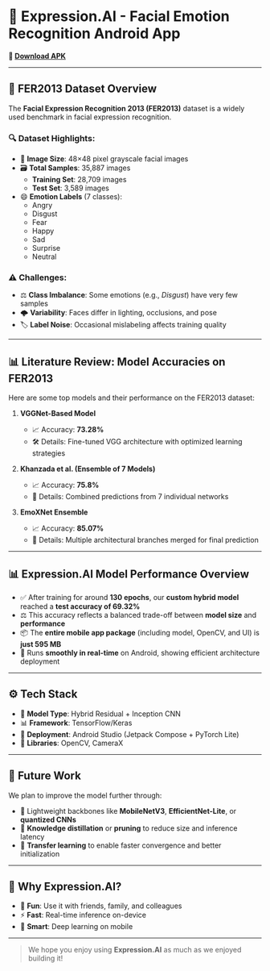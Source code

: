 # 🤖 Expression.AI - Facial Emotion Recognition Android App

**🔗 [Download APK](https://your-apk-link-here.com)**

---

## 📘 FER2013 Dataset Overview

The **Facial Expression Recognition 2013 (FER2013)** dataset is a widely used benchmark in facial expression recognition.

### 🔍 Dataset Highlights:
- 📐 **Image Size**: 48×48 pixel grayscale facial images  
- 🗃️ **Total Samples**: 35,887 images  
  - **Training Set**: 28,709 images  
  - **Test Set**: 3,589 images  
- 😄 **Emotion Labels** (7 classes):
  - Angry  
  - Disgust  
  - Fear  
  - Happy  
  - Sad  
  - Surprise  
  - Neutral  

### ⚠️ Challenges:
- ⚖️ **Class Imbalance**: Some emotions (e.g., *Disgust*) have very few samples  
- 🌩️ **Variability**: Faces differ in lighting, occlusions, and pose  
- 🏷️ **Label Noise**: Occasional mislabeling affects training quality  

---

## 📊 Literature Review: Model Accuracies on FER2013

Here are some top models and their performance on the FER2013 dataset:

1. **VGGNet-Based Model**  
   - 📈 Accuracy: **73.28%**  
   - 🛠️ Details: Fine-tuned VGG architecture with optimized learning strategies  

2. **Khanzada et al. (Ensemble of 7 Models)**  
   - 📈 Accuracy: **75.8%**  
   - 🤖 Details: Combined predictions from 7 individual networks  

3. **EmoXNet Ensemble**  
   - 📈 Accuracy: **85.07%**  
   - 🔬 Details: Multiple architectural branches merged for final prediction  

---

## 📊 Expression.AI Model Performance Overview

- ✅ After training for around **130 epochs**, our **custom hybrid model** reached a **test accuracy of 69.32%**
- ⚖️ This accuracy reflects a balanced trade-off between **model size** and **performance**
- 📦 The **entire mobile app package** (including model, OpenCV, and UI) is **just 595 MB**
- 🚀 Runs **smoothly in real-time** on Android, showing efficient architecture deployment

---

## ⚙️ Tech Stack

- 🧠 **Model Type**: Hybrid Residual + Inception CNN  
- 📊 **Framework**: TensorFlow/Keras  
- 📱 **Deployment**: Android Studio (Jetpack Compose + PyTorch Lite)  
- 🎨 **Libraries**: OpenCV, CameraX

---

## 🔬 Future Work

We plan to improve the model further through:
- 📱 Lightweight backbones like **MobileNetV3**, **EfficientNet-Lite**, or **quantized CNNs**
- 🧠 **Knowledge distillation** or **pruning** to reduce size and inference latency  
- 🧬 **Transfer learning** to enable faster convergence and better initialization  

---

## 🎉 Why Expression.AI?

- 🤳 **Fun**: Use it with friends, family, and colleagues
- ⚡ **Fast**: Real-time inference on-device
- 🧠 **Smart**: Deep learning on mobile

---

> We hope you enjoy using **Expression.AI** as much as we enjoyed building it!

